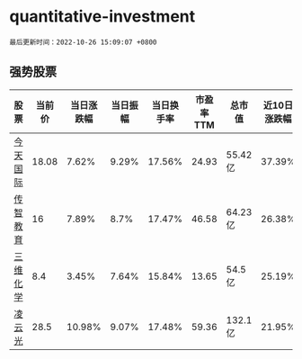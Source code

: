 # quantitative-investment

`最后更新时间：2022-10-26 15:09:07 +0800`

## 强势股票

|股票|当前价|当日涨跌幅|当日振幅|当日换手率|市盈率TTM|总市值|近10日涨跌幅|
|----|----|----|----|----|----|----|----|
|[今天国际](https://xueqiu.com/S/SZ300532)|18.08|7.62%|9.29%|17.56%|24.93|55.42亿|37.39%|
|[传智教育](https://xueqiu.com/S/SZ003032)|16|7.89%|8.7%|17.47%|46.58|64.23亿|26.38%|
|[三维化学](https://xueqiu.com/S/SZ002469)|8.4|3.45%|7.64%|15.84%|13.65|54.5亿|25.19%|
|[凌云光](https://xueqiu.com/S/SH688400)|28.5|10.98%|9.07%|17.48%|59.36|132.1亿|21.95%|
